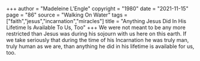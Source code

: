 +++
author = "Madeleine L'Engle"
copyright = "1980"
date = "2021-11-15"
page = "86"
source = "Walking On Water"
tags = ["faith","jesus","incarnation","miracles"]
title = "Anything Jesus Did In His Lifetime Is Available To Us, Too"
+++
We were not meant to be any more restricted than Jesus was during his sojourn with us here on this earth. If we take seriously that during the time of his Incarnation he was truly man, truly human as we are, than anything he did in his lifetime is available for us, too.
